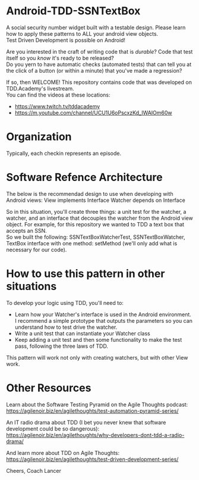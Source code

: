 # Android-TDD-SSNTextBox
A social security number widget built with a testable design.  Please learn how to apply these patterns to ALL your android view objects.  
Test Driven Development is possible on Android!

Are you interested in the craft of writing code that is *durable*?  Code that test itself so you *know* it's ready to be released?  
Do you yern to have automatic checks (automated tests) that can tell you at the click of a button (or within a minute) that you've made a regression? 

If so, then WELCOME! This repository contains code that was developed on TDD.Academy's livestream.  
You can find the videos at these locations:
* https://www.twitch.tv/tddacademy
* https://m.youtube.com/channel/UCU1U6oPscxzKd_IWAIOm60w


# Organization
Typically, each checkin represents an episode.

# Software Refence Architecture
The below is the recommendad design to use when developing with Android views:
View implements Interface 
Watcher depends on Interface

So in this situation, you'll create three things: a unit test for the watcher, a watcher, and an interface that decouples the watcher from the Android view object.
For example, for this repository we wanted to TDD a text box that accepts an SSN.  
So we built the following: SSNTextBoxWatcherTest, SSNTextBoxWatcher, TextBox interface with one method: setMethod (we'll only add what is necessary for our code).  

# How to use this pattern in other situations
To develop your logic using TDD, you'll need to:
- Learn how your Watcher's interface is used in the Android environment.  I recommend a simple prototype that outputs the parameters so you can understand how to test drive the watcher.
- Write a unit test that can instantiate your Watcher class
- Keep adding a unit test and then some functionality to make the test pass, following the three laws of TDD.

This pattern will work not only with creating watchers, but with other View work.

# Other Resources
Learn about the Software Testing Pyramid on the Agile Thoughts podcast: https://agilenoir.biz/en/agilethoughts/test-automation-pyramid-series/

An IT radio drama about TDD (I bet you never knew that software development could be so dangerous): https://agilenoir.biz/en/agilethoughts/why-developers-dont-tdd-a-radio-drama/

And learn more about TDD on Agile Thoughts: https://agilenoir.biz/en/agilethoughts/test-driven-development-series/

Cheers,
Coach Lancer
